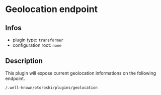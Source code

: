 
# Geolocation endpoint

## Infos

* plugin type: `transformer`
* configuration root: ``none``

## Description

This plugin will expose current geolocation informations on the following endpoint.

`/.well-known/otoroshi/plugins/geolocation`






